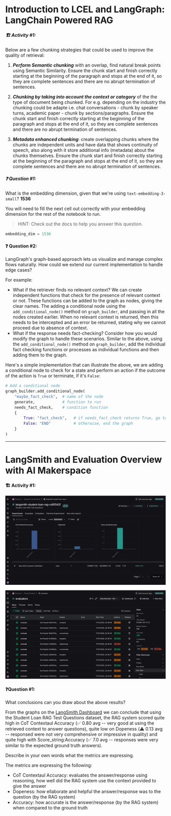 # Introduction to LCEL and LangGraph: LangChain Powered RAG

##### 🏗️ Activity #1:

Below are a few chunking strategies that could be used to improve the quality of retrieval:

1. _**Perform Semantic chunking**_ with an overlap, find natural break points using Semantic Similarity. Ensure the chunk start and finish correctly starting at the beginning of the paragraph and stops at the end of it, so they are complete sentences and there are no abrupt termination of sentences.

2. _**Chunking by taking into account the context or category**_ of the the type of document being chunked. For e.g. depending on the industry the chunking could be adapte i.e. chat conversations - chunk by speaker turns, academic paper - chunk by sections/paragraphs.
Ensure the chunk start and finish correctly starting at the beginning of the paragraph and stops at the end of it, so they are complete sentences and there are no abrupt termination of sentences.

3. _**Metadata enhanced chunking**_: create overlapping chunks where the chunks are independent units and have data that shows continuity of speech, also along with it store additional info (metadata) about the chunks themselves.  Ensure the chunk start and finish correctly starting at the beginning of the paragraph and stops at the end of it, so they are complete sentences and there are no abrupt termination of sentences.

##### ❓ Question #1:

What is the embedding dimension, given that we're using `text-embedding-3-small`? **1536**

You will need to fill the next cell out correctly with your embedding dimension for the rest of the notebook to run.

> HINT: Check out the docs to help you answer this question.

```python
embedding_dim = 1536
```

#### ❓ Question #2:
LangGraph's graph-based approach lets us visualize and manage complex flows naturally. How could we extend our current implementation to handle edge cases? 

For example:
- What if the retriever finds no relevant context? 
    We can create independent functions that check for the presence of relevant context or not. These functions can be added to the graph as nodes, giving the clear names. The adding a conditional node using the `add_conditional_node()` method on `graph_builder`, and passing in all the nodes created earlier. When no relevant context is returned, then this needs to be intercepted and an error be returned, stating why we cannot proceed due to absence of context.
- What if the response needs fact-checking?
Consider how you would modify the graph to handle these scenarios.
    Similar to the above, using the `add_conditional_node()` method on `graph_builder`, add the individual fact checking functions or processes as individual functions and then adding them to the graph.

Here's a simple implementation that can illustrate the above, we are adding a conditional node to check for a state and perform an action if the outcome of the action is `True` or terminate, if it's `False`:

```python
# Add a conditional node
graph_builder.add_conditional_node(
    "maybe_fact_check",  # name of the node
    generate,            # function to run
    needs_fact_check,    # condition function
    {
        True: "fact_check",   # if needs_fact_check returns True, go to fact_check
        False: "END"          # otherwise, end the graph
    }
)
```
---

# LangSmith and Evaluation Overview with AI Makerspace

#### 🏗️ Activity #1:

![image](langsmith-student-loan-rag-experiments-dashboard.jpg)

![image](langsmith-student-loan-rag-evaluators.jpg)


#### ❓Question #1:

What conclusions can you draw about the above results?

From the graphs on the [LangSmith Dashboard](https://smith.langchain.com/o/4a563880-75b7-483f-b9cd-cf740f81427b/datasets/0120b689-2475-438b-a78e-58fd7c928dc5) we can conclude that using the Student Loan RAG Test Questions dataset, the RAG system scored quite high in CoT Contextaul Accuracy (✅ 0.80 avg -- very good at using the retrieved context to answer questions), quite low on Dopeness (⚠️ 0.13 avg -- responsed were not very comprehensive or impressive in quality) and quite high with Score_string:Accuracy (✅ 7.0 avg -- responses were very similar to the expected ground truth answers).

Describe in your own words what the metrics are expressing.

The metrics are expressing the following:
- CoT Contextaul Accuracy: evaluates the answer/response using reasoning, how well did the RAG system use the context provided to give the answer
- Dopeness: how ellaborate and helpful the answer/response was to the question (by the RAG system)
- Accuracy: how accurate is the answer/response (by the RAG system) when compared to the ground truth
